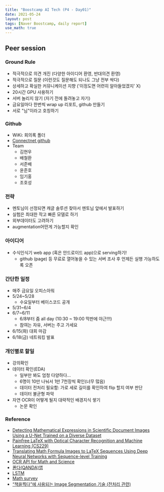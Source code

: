```yaml
---
title: "Boostcamp AI Tech (P4 - Day01)"
date: 2021-05-24
layout: post
tags: [Naver Boostcamp, daily report]
use_math: true
---
```


## Peer session
### Ground Rule
- 적극적으로 의견 개진 (다양한 아이디어 환영, 반대의견 환영)
- 적극적으로 질문 (이런것도 질문해도 되나도 그냥 전부 싹다)
- 상세하고 확실한 커뮤니케이션 지향 ('이정도면 어련히 알아들었겠지' X)
- 20시간 GPU 사용하기 
- 서버 놀리지 않기 (자기 전에 돌려놓고 자기)
- 금요일마다 한번씩 wrap up 리포트, github 만들기
- 서로 "님"이라고 호칭하기


### Github
- WiKi: 회의록 폴더
- [Connectnet github](https://github.com/orgs/bcaitech1/teams/p4_ocr_connectnet/)
- Team
    - 김현우
    - 배철환
    - 서준배
    - 윤준호
    - 임기홍
    - 조호성

### 전략
- 멘토님이 선정되면 캐글 솔루션 찾아서 멘토님 앞에서 발표하기
- 실험은 최대한 작고 빠른 모델로 하기
- 외부데이터도 고려하기 
- augmentation어떤게 가능할지 확인

### 아이디어
- 수식인식기 web app (혹은 안드로이드 app)으로 serving하기!
    - github (page) 등 무료로 열어놓을 수 있는 서버 조사 후 언제든 실행 가능하도록 오픈



### 간단한 일정
- 매주 금요일 오피스아워
- 5/24~5/28
    - 수요일부터 베이스코드 공개
- 5/31~6/4
- 6/7~6/11
    - 6/8부터 줌 all day (10:30 ~ 19:00 막판에 야근!!!)
    - 참여는 자유, 서버는 주고 가세요
- 6/15(화) 대회 마감
- 6/18(금) 네트워킹 발표

### 개인별로 할일
- 강의확인
- 데이터 확인(EDA)
    - 일부만 봐도 엄청 다양하다...
    - 6명이 10만 나눠서 1만 7천장씩 확인(너무 많음)
    - 데이터 전처리 필요함: 가로 세로 길이를 확인하여 flip 할지 여부 판단
    - 데이터 불균형 파악
- 자연 OCR이 어떻게 될지 대략적인 배경지식 쌓기
    - 논문 확인

### Reference
- [Detecting Mathematical Expressions in Scientific
Document Images Using a U-Net Trained
on a Diverse Dataset](https://ieeexplore.ieee.org/stamp/stamp.jsp?arnumber=8861044)
- [Painfree LaTeX with Optical Character Recognition and Machine Learning (CS229)](http://cs229.stanford.edu/proj2016/poster/ChangGuptaZhang-PainfreeLatexWithOpticalCharacterRecognitionAndMachineLearning.pdf)
- [Translating Math Formula Images to LaTeX Sequences Using Deep
Neural Networks with Sequence-level Training](https://arxiv.org/pdf/1908.11415.pdf)
- [OCR API for Math and Science](https://mathpix.com/ocr)
- [콴다(QANDA)앱](https://play.google.com/store/apps/details?id=com.mathpresso.qanda&hl=ko&gl=US)
- [LSTM](https://github.com/harvardnlp/im2markup)
- [Math survey](https://www.cs.rit.edu/~rlaz/files/mathSurvey.pdf)
- [“책을찍다”에 사용되는 Image Segmentation 기술 (전처리 관련)](https://medium.com/team-red/%EC%B1%85%EC%9D%84%EC%B0%8D%EB%8B%A4-%EC%97%90-%EC%82%AC%EC%9A%A9%EB%90%98%EB%8A%94-%EC%98%81%EC%83%81%EB%B6%84%ED%95%A0-image-segmentation-%EA%B8%B0%EC%88%A0-aa5c8f36f8ab)